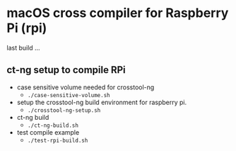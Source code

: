 # macOS cross compiler for Raspberry Pi (rpi)

last build ...

## ct-ng setup to compile RPi

- case sensitive volume needed for crosstool-ng
  -  `./case-sensitive-volume.sh`
- setup the crosstool-ng build environment for raspberry pi.
  -  `./crosstool-ng-setup.sh`
- ct-ng build
  -  `./ct-ng-build.sh`
- test compile example
  -  `./test-rpi-build.sh`
